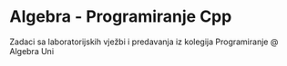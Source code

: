 # Algebra - Programiranje Cpp

Zadaci sa laboratorijskih vježbi i predavanja iz kolegija Programiranje @ Algebra Uni
